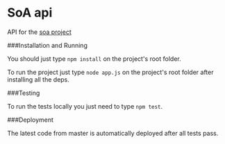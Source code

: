 # SoA api

API for the [soa project](https://github.com/)

###Installation and Running

You should just type ``npm install`` on the project's root folder.

To run the project just type ``node app.js`` on the project's root folder after installing all the deps.

###Testing

To run the tests locally you just need to type ``npm test``.


###Deployment

The latest code from master is automatically deployed after all tests pass.
